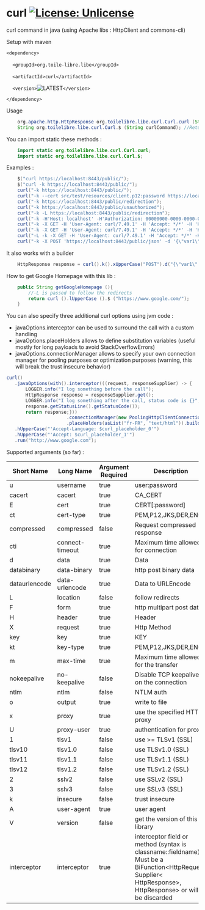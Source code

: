 # curl [![License: Unlicense](https://img.shields.io/badge/license-Unlicense-blue.svg)](http://unlicense.org/)
curl command in java (using Apache libs : HttpClient and commons-cli)

Setup with maven

`<dependency>`

&nbsp;&nbsp;&nbsp;&nbsp;`<groupId>org.toile-libre.libe</groupId>`

&nbsp;&nbsp;&nbsp;&nbsp;`<artifactId>curl</artifactId>`

&nbsp;&nbsp;&nbsp;&nbsp;`<version>`![LATEST](https://img.shields.io/maven-central/v/org.toile-libre.libe/curl.svg?logoWidth=-102)`</version>`

`</dependency>`

Usage
```java
    org.apache.http.HttpResponse org.toilelibre.libe.curl.Curl.curl (String curlParams);
    String org.toilelibre.libe.curl.Curl.$ (String curlCommand); //Returns responseBody
```

You can import static these methods :
```java
    import static org.toilelibre.libe.curl.Curl.curl;
    import static org.toilelibre.libe.curl.Curl.$;
```

Examples :
```java
    $("curl https://localhost:8443/public/");
    $("curl -k https://localhost:8443/public/");
    curl("-k https://localhost:8443/public/");
    curl("-k --cert src/test/resources/client.p12:password https://localhost:8443/public/");
    curl("-k https://localhost:8443/public/redirection");
    curl("-k https://localhost:8443/public/unauthorized");
    curl("-k -L https://localhost:8443/public/redirection");
    curl("-k -H'Host: localhost' -H'Authorization: 00000000-0000-0000-0000-000000000000' https://localhost:8443/public/v1/coverage/sncf/journeys?from=admin:7444extern");
    curl("-k -X GET -H 'User-Agent: curl/7.49.1' -H 'Accept: */*' -H 'Host: localhost'  'https://localhost:8443/public/curlCommand1?param1=value1&param2=value2'");
    curl("-k -X GET -H 'User-Agent: curl/7.49.1' -H 'Accept: */*' -H 'Host: localhost' -u foo:bar 'https://localhost:8443/private/login'");
    curl("-L -k -X GET -H 'User-Agent: curl/7.49.1' -H 'Accept: */*' -H 'Host: localhost' -u user:password 'https://localhost:8443/private/login'");
    curl("-k -X POST 'https://localhost:8443/public/json' -d '{\"var1\":\"val1\",\"var2\":\"val2\"}'");
```

It also works with a builder

```java
    HttpResponse response = curl().k().xUpperCase("POST").d("{\"var1\":\"val1\",\"var2\":\"val2\"}").run("https://localhost:8443/public/json");
```

How to get Google Homepage with this lib :
```java
    public String getGoogleHomepage (){
        //-L is passed to follow the redirects
        return curl ().lUpperCase ().$ ("https://www.google.com/");
    }
```

You can also specify three additional curl options using jvm code :
* javaOptions.interceptor can be used to surround the call with a custom
  handling
* javaOptions.placeHolders allows to define substitution variables
  (useful mostly for long payloads to avoid StackOverflowErrors)
* javaOptions.connectionManager allows to specify your own connection
  manager for pooling purposes or optimization purposes
  (warning, this will break the trust insecure behavior)

```java
curl()
   .javaOptions(with().interceptor(((request, responseSupplier) -> {
       LOGGER.info("I log something before the call");
       HttpResponse response = responseSupplier.get();
       LOGGER.info("I log something after the call, status code is {}",
       response.getStatusLine().getStatusCode());
       return response;}))
                      .connectionManager(new PoolingHttpClientConnectionManager ())
                      .placeHolders(asList("fr-FR", "text/html")).build())
   .hUpperCase("'Accept-Language: $curl_placeholder_0'")
   .hUpperCase("'Accept: $curl_placeholder_1'")
   .run("http://www.google.com");
```

Supported arguments (so far) :

| Short Name    | Long Name       | Argument Required | Description                                                                                                                                                 |
| ------------- | --------------- | ----------------- | ----------------------------------------------------------------------------------------------------------------------------------------------------------- |
| u             | username        | true              | user:password                                                                                                                                               |
| cacert        | cacert          | true              | CA_CERT                                                                                                                                                     |
| E             | cert            | true              | CERT[:password]                                                                                                                                             |
| ct            | cert-type       | true              | PEM,P12,JKS,DER,ENG                                                                                                                                         |
| compressed    | compressed      | false             | Request compressed response                                                                                                                                 |
| cti           | connect-timeout | true              | Maximum time allowed for connection                                                                                                                         |
| d             | data            | true              | Data                                                                                                                                                        |
| databinary    | data-binary     | true              | http post binary data                                                                                                                                       |
| dataurlencode | data-urlencode  | true              | Data to URLEncode                                                                                                                                           |
| L             | location        | false             | follow redirects                                                                                                                                            |
| F             | form            | true              | http multipart post data                                                                                                                                    |
| H             | header          | true              | Header                                                                                                                                                      |
| X             | request         | true              | Http Method                                                                                                                                                 |
| key           | key             | true              | KEY                                                                                                                                                         |
| kt            | key-type        | true              | PEM,P12,JKS,DER,ENG                                                                                                                                         |
| m             | max-time        | true              | Maximum time allowed for the transfer                                                                                                                       |
| nokeepalive   | no-keepalive    | false             | Disable TCP keepalive on the connection                                                                                                                     |
| ntlm          | ntlm            | false             | NTLM auth                                                                                                                                                   |
| o             | output          | true              | write to file                                                                                                                                               |
| x             | proxy           | true              | use the specified HTTP proxy                                                                                                                                |
| U             | proxy-user      | true              | authentication for proxy                                                                                                                                    |
| 1             | tlsv1           | false             | use >= TLSv1 (SSL)                                                                                                                                          |
| tlsv10        | tlsv1.0         | false             | use TLSv1.0 (SSL)                                                                                                                                           |
| tlsv11        | tlsv1.1         | false             | use TLSv1.1 (SSL)                                                                                                                                           |
| tlsv12        | tlsv1.2         | false             | use TLSv1.2 (SSL)                                                                                                                                           |
| 2             | sslv2           | false             | use SSLv2 (SSL)                                                                                                                                             |
| 3             | sslv3           | false             | use SSLv3 (SSL)                                                                                                                                             |
| k             | insecure        | false             | trust insecure                                                                                                                                              |
| A             | user-agent      | true              | user agent                                                                                                                                                  |
| V             | version         | false             | get the version of this library                                                                                                                             |
| interceptor   | interceptor     | true              | interceptor field or method (syntax is classname::fieldname). Must be a BiFunction<HttpRequest, Supplier< HttpResponse>, HttpResponse> or will be discarded |
